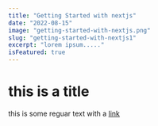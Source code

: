 ```yaml
---
title: "Getting Started with nextjs"
date: "2022-08-15"
image: "getting-started-with-nextjs.png"
slug: "getting-started-with-nextjs1"
excerpt: "lorem ipsum....."
isFeatured: true
---
```


# this is a title

this is some reguar text with a [link](https://naver.com)
